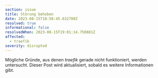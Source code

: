 ```yaml
---
section: issue
title: Störung behoben
date: 2023-08-15T18:58:45.632700Z
resolved: true
informational: false
resolvedWhen: 2023-08-15T19:01:14.750881Z
affected:
  - traefik
severity: disrupted
---
```

Mögliche Gründe, aus denen *traefik* gerade nicht funktioniert, werden untersucht. Dieser Post wird aktualisiert, sobald es weitere Informationen gibt.

        